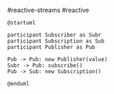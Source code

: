 #reactive-streams #reactive

```plantuml
@startuml

participant Subscriber as Subr
participant Subscription as Sub
participant Publisher as Pub

Pub -> Pub: new Publisher(value)
Subr -> Pub: subscribe()
Pub -> Sub: new Subscription()

@enduml
```
